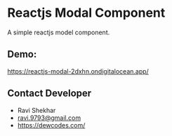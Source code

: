 # Reactjs Modal Component 
A simple reactjs model component.

## Demo:
https://reactjs-modal-2dxhn.ondigitalocean.app/

## Contact Developer
* Ravi Shekhar
* ravi.9793@gmail.com
* https://dewcodes.com/